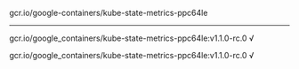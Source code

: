 gcr.io/google-containers/kube-state-metrics-ppc64le 

----
gcr.io/google_containers/kube-state-metrics-ppc64le:v1.1.0-rc.0 √

gcr.io/google_containers/kube-state-metrics-ppc64le:v1.1.0-rc.0 √

